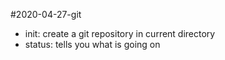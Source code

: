 #2020-04-27-git

- init: create a git repository in current directory
- status: tells you what is going on

